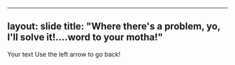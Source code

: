 

---
layout: slide
title: "Where there's a problem, yo, I'll solve it!....word to your motha!"
---
Your text
Use the left arrow to go back!
